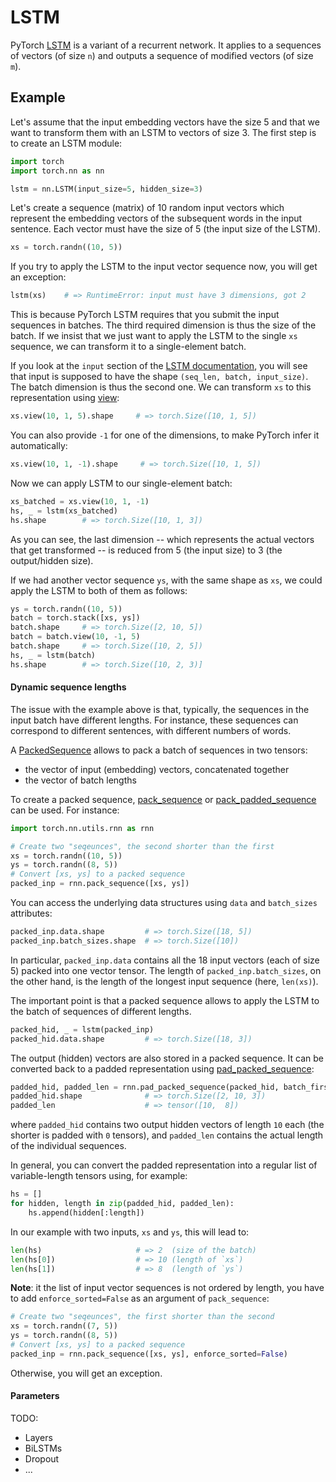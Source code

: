 # LSTM

PyTorch
[LSTM](https://pytorch.org/docs/stable/nn.html?highlight=lstm#torch.nn.LSTM) is
a variant of a recurrent network.  It applies to a sequences of vectors (of
size `n`) and outputs a sequence of modified vectors (of size `m`).

## Example

Let's assume that the input embedding vectors have the size 5 and that we want
to transform them with an LSTM to vectors of size 3.  The first step is to
create an LSTM module:
```python
import torch
import torch.nn as nn

lstm = nn.LSTM(input_size=5, hidden_size=3)
```

Let's create a sequence (matrix) of 10 random input vectors which represent the
embedding vectors of the subsequent words in the input sentence.  Each vector
must have the size of 5 (the input size of the LSTM).
```python
xs = torch.randn((10, 5))
```

If you try to apply the LSTM to the input vector sequence now, you will get an
exception:
```python
lstm(xs)    # => RuntimeError: input must have 3 dimensions, got 2
```
This is because PyTorch LSTM requires that you submit the input sequences in
batches.  The third required dimension is thus the size of the batch.
If we insist that we just want to apply the LSTM to the single `xs` sequence,
we can transform it to a single-element batch.

If you look at the `input` section of the [LSTM
documentation](https://pytorch.org/docs/stable/nn.html?highlight=lstm#torch.nn.LSTM),
you will see that input is supposed to have the shape `(seq_len, batch,
input_size)`.  The batch dimension is thus the second one.  We can transform
`xs` to this representation using
[view](https://pytorch.org/docs/stable/tensors.html?highlight=view#torch.Tensor.view):
```python
xs.view(10, 1, 5).shape     # => torch.Size([10, 1, 5])
```
You can also provide `-1` for one of the dimensions, to make PyTorch infer it
automatically:
```python
xs.view(10, 1, -1).shape     # => torch.Size([10, 1, 5])
```

Now we can apply LSTM to our single-element batch:
```python
xs_batched = xs.view(10, 1, -1)
hs, _ = lstm(xs_batched)
hs.shape        # => torch.Size([10, 1, 3])
```
As you can see, the last dimension -- which represents the actual vectors that
get transformed -- is reduced from 5 (the input size) to 3 (the output/hidden
size).

If we had another vector sequence `ys`, with the same shape as `xs`, we could
apply the LSTM to both of them as follows:
```python
ys = torch.randn((10, 5))
batch = torch.stack([xs, ys])
batch.shape     # => torch.Size([2, 10, 5])
batch = batch.view(10, -1, 5)
batch.shape     # => torch.Size([10, 2, 5])
hs, _ = lstm(batch)
hs.shape        # => torch.Size([10, 2, 3)]
```

#### Dynamic sequence lengths

The issue with the example above is that, typically, the sequences in the input
batch have different lengths.  For instance, these sequences can correspond to
different sentences, with different numbers of words.

A
[PackedSequence](https://pytorch.org/docs/stable/nn.html?highlight=lstm#torch.nn.utils.rnn.PackedSequence)
allows to pack a batch of sequences in two tensors:
* the vector of input (embedding) vectors, concatenated together
* the vector of batch lengths

To create a packed sequence,
[pack\_sequence](https://pytorch.org/docs/stable/nn.html#torch.nn.utils.rnn.pack_sequence)
or
[pack\_padded\_sequence](https://pytorch.org/docs/stable/nn.html#torch.nn.utils.rnn.pack_padded_sequence)
can be used.  For instance:
```python
import torch.nn.utils.rnn as rnn

# Create two "seqeunces", the second shorter than the first
xs = torch.randn((10, 5))
ys = torch.randn((8, 5))
# Convert [xs, ys] to a packed sequence
packed_inp = rnn.pack_sequence([xs, ys])
```
You can access the underlying data structures using `data` and `batch_sizes`
attributes:
```python
packed_inp.data.shape         # => torch.Size([18, 5])
packed_inp.batch_sizes.shape  # => torch.Size([10])
```
In particular, `packed_inp.data` contains all the 18 input vectors (each of
size 5) packed into one vector tensor.  The length of `packed_inp.batch_sizes`,
on the other hand, is the length of the longest input sequence (here,
`len(xs)`).

The important point is that a packed sequence allows to apply the LSTM to the
batch of sequences of different lengths.
```python
packed_hid, _ = lstm(packed_inp)
packed_hid.data.shape         # => torch.Size([18, 3])
```
The output (hidden) vectors are also stored in a packed sequence.  It can be
converted back to a padded representation using
[pad\_packed\_sequence](https://pytorch.org/docs/stable/nn.html#torch.nn.utils.rnn.pad_packed_sequence):
```python
padded_hid, padded_len = rnn.pad_packed_sequence(packed_hid, batch_first=True)
padded_hid.shape              # => torch.Size([2, 10, 3])
padded_len                    # => tensor([10,  8])
```
where `padded_hid` contains two output hidden vectors of length `10` each
(the shorter is padded with `0` tensors), and `padded_len` contains the actual 
length of the individual sequences.

<!---
For instance:
```python
# The hidden output tensor corresponding the the `ys` input sequence
hid_for_ys = padded_hid[1]
# Since `len(ys) < 10`, the last two elements should be 0s
hid_for_ys[9] == 0           # => tensor([True, True, True])
hid_for_ys[8] == 0           # => tensor([True, True, True])
hid_for_ys[7] == 0           # => tensor([False, False, False])
```
-->

In general, you can convert the padded representation into a regular list of
variable-length tensors using, for example:
```python
hs = []
for hidden, length in zip(padded_hid, padded_len):
    hs.append(hidden[:length])
```
In our example with two inputs, `xs` and `ys`, this will lead to:
```python
len(hs)                     # => 2  (size of the batch)
len(hs[0])                  # => 10 (length of `xs`)
len(hs[1])                  # => 8  (length of `ys`)
```

**Note**: it the list of input vector sequences is not ordered by length, you
have to add `enforce_sorted=False` as an argument of `pack_sequence`:
```python
# Create two "seqeunces", the first shorter than the second
xs = torch.randn((7, 5))
ys = torch.randn((8, 5))
# Convert [xs, ys] to a packed sequence
packed_inp = rnn.pack_sequence([xs, ys], enforce_sorted=False)
```
Otherwise, you will get an exception.

#### Parameters

TODO:
* Layers
* BiLSTMs
* Dropout
* ...

